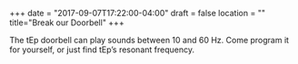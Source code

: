 +++
date = "2017-09-07T17:22:00-04:00"
draft = false
location = ""
title="Break our Doorbell"
+++

The tEp doorbell can play sounds between 10 and 60 Hz. Come program it for yourself, or just find tEp’s resonant frequency.
